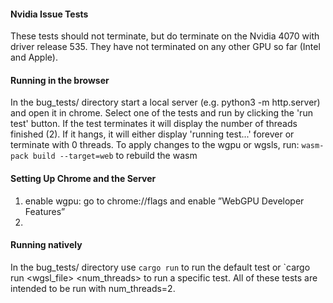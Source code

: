 #### Nvidia Issue Tests
These tests should not terminate, but do terminate on the Nvidia 4070 with driver release 535.
They have not terminated on any other GPU so far (Intel and Apple).

#### Running in the browser
In the bug_tests/ directory start a local server (e.g. python3 -m http.server) and open it in chrome. Select one of the tests and run by clicking the 'run test' button. If the test terminates it will display the number of threads finished (2). If it hangs, it will either display 'running test...' forever or terminate with 0 threads.
To apply changes to the wgpu or wgsls, run:
`wasm-pack build --target=web`
to rebuild the wasm

#### Setting Up Chrome and the Server
1. enable wgpu: go to chrome://flags and enable ”WebGPU Developer Features”
2. 

#### Running natively
In the bug_tests/ directory use
`cargo run` 
to run the default test or
`cargo run <wgsl_file> <num_threads>
to run a specific test. All of these tests are intended to be run with num_threads=2.
